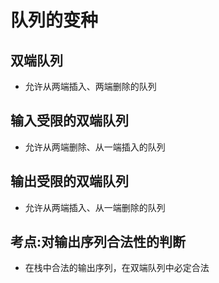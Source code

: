 # 队列的变种
## 双端队列
- 允许从两端插入、两端删除的队列
## 输入受限的双端队列
- 允许从两端删除、从一端插入的队列
## 输出受限的双端队列
- 允许从两端插入、从一端删除的队列
## 考点:对输出序列合法性的判断
- 在栈中合法的输出序列，在双端队列中必定合法


